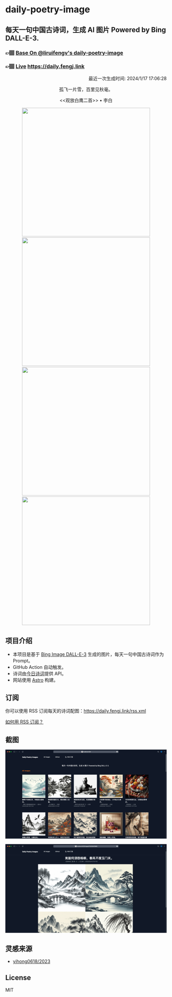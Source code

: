 
# daily-poetry-image

## 每天一句中国古诗词，生成 AI 图片 Powered by Bing DALL-E-3.

### 👉🏽 [Base On @liruifengv's daily-poetry-image](https://github.com/liruifengv/daily-poetry-image)

### 👉🏽 [Live](https://daily.fengj.link) https://daily.fengj.link

<p align="right">
  最近一次生成时间: 2024/1/17 17:06:28
</p>
<p align="center">
孤飞一片雪，百里见秋毫。
</p>
<p align="center">
<<观放白鹰二首>> • 李白
</p>
<p align="center">
<img src="https://tse2.mm.bing.net/th/id/OIG.dYl5QlC2fZmrW.KQ6C3n" height="400" width="400" />
<img src="https://tse4.mm.bing.net/th/id/OIG.qhauK2.FdIU.i_3PFNW4" height="400" width="400" />
<img src="https://tse3.mm.bing.net/th/id/OIG.I3rJqcdAmm3t_9Zu5EiK" height="400" width="400" />
<img src="https://tse1.mm.bing.net/th/id/OIG.Go2h3oeiH4DbVF7__M2G" height="400" width="400" />
</p>

## 项目介绍

-   本项目是基于 [Bing Image DALL-E-3](https://www.bing.com/images/create) 生成的图片，每天一句中国古诗词作为 Prompt。
-   GitHub Action 自动触发。
-   诗词由[今日诗词](https://www.jinrishici.com/)提供 API。
-   网站使用 [Astro](https://astro.build) 构建。

## 订阅

你可以使用 RSS 订阅每天的诗词配图：https://daily.fengj.link/rss.xml

[如何用 RSS 订阅？](https://zhuanlan.zhihu.com/p/55026716)

## 截图

![图片列表](./screenshots/Snipaste_2023-12-28_21-00-26.png)

![图片详情](./screenshots/Snipaste_2023-12-28_21-00-53.png)

## 灵感来源

-   [yihong0618/2023](https://github.com/yihong0618/2023)

## License

MIT

